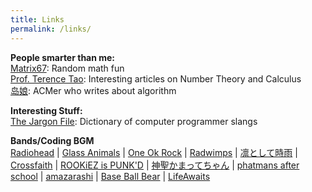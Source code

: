 ```yaml
---
title: Links
permalink: /links/
---
```


**People smarter than me:**    
 [Matrix67](http://www.matrix67.com/blog/): Random math fun   
 [Prof. Terence Tao](https://terrytao.wordpress.com/): Interesting articles on Number Theory and Calculus    
 [岛娘](http://www.shuizilong.com/house/): ACMer who writes about algorithm  
 
 
 **Interesting Stuff:**    
 [The Jargon File](http://www.catb.org/jargon/html/): Dictionary of computer programmer slangs   
 

 **Bands/Coding BGM**    
 [Radiohead](http://www.wasteheadquarters.com/) | 
 [Glass Animals](http://www.glassanimals.eu/) | 
 [One Ok Rock](http://www.oneokrock.com/) | 
 [Radwimps](http://radwimps.jp/) | 
 [凛として時雨](http://www.sigure.jp/) | 
 [Crossfaith](http://www.crossfaith.jp/) | 
 [ROOKiEZ is PUNK'D](http://www.rookiez-official.com/) | 
 [神聖かまってちゃん](http://wmg.jp/artist/kamattechan/) | 
 [phatmans after school](https://phatmansafterschool.com/) | 
 [amazarashi](http://www.amazarashi.com/) | 
 [Base Ball Bear](http://www.baseballbear.com/) | 
 [LifeAwaits](https://lifeawaitsband.bandcamp.com/releases)



  
